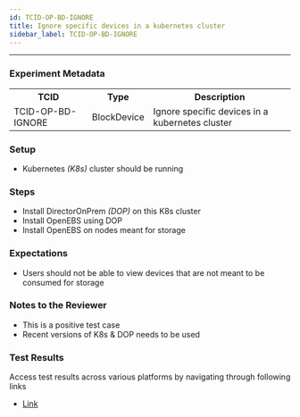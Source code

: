 ```yaml
---
id: TCID-OP-BD-IGNORE
title: Ignore specific devices in a kubernetes cluster
sidebar_label: TCID-OP-BD-IGNORE
---
```

------

### Experiment Metadata

<table>
  <tr>
    <th> TCID </th>
    <th> Type </th>
    <th> Description </th>
  </tr>
  <tr>
    <td> TCID-OP-BD-IGNORE </td>
    <td> BlockDevice </td>
    <td> Ignore specific devices in a kubernetes cluster </td>
  </tr>
</table>

### Setup
- Kubernetes _(K8s)_ cluster should be running

### Steps
- Install DirectorOnPrem _(DOP)_ on this K8s cluster
- Install OpenEBS using DOP
- Install OpenEBS on nodes meant for storage

### Expectations
- Users should not be able to view devices that are not meant to be consumed for storage

### Notes to the Reviewer
- This is a positive test case
- Recent versions of K8s & DOP needs to be used

### Test Results
Access test results across various platforms by navigating through following links
- [Link]()